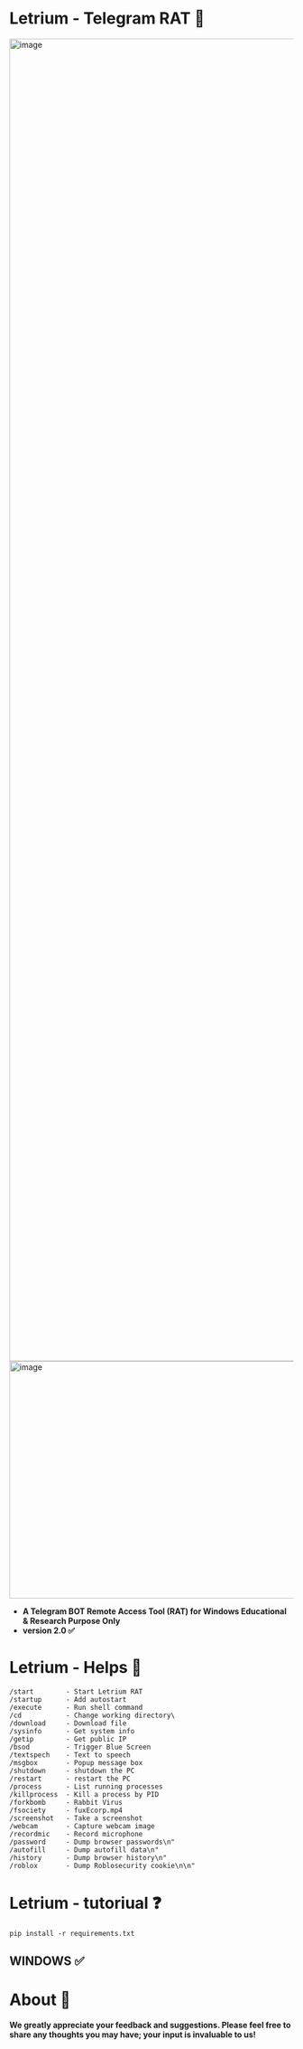 # Letrium - Telegram RAT 🔮
<img width="1080" height="2340" alt="image" src="https://github.com/user-attachments/assets/4e3c9a56-9c76-42e0-8507-3196ad2c120c" />
<img width="684" height="420" alt="image" src="https://github.com/user-attachments/assets/3d06b0f9-d58f-43c1-b7a2-d49598250e10" />

- **A Telegram BOT Remote Access Tool (RAT) for Windows
Educational & Research Purpose Only**
- **version 2.0 ✅**
# Letrium - Helps 🔮
```
/start        - Start Letrium RAT
/startup      - Add autostart 
/execute      - Run shell command
/cd           - Change working directory\
/download     - Download file
/sysinfo      - Get system info
/getip        - Get public IP
/bsod         - Trigger Blue Screen
/textspech    - Text to speech
/msgbox       - Popup message box
/shutdown     - shutdown the PC 
/restart      - restart the PC
/process      - List running processes
/killprocess  - Kill a process by PID
/forkbomb     - Rabbit Virus
/fsociety     - fuxEcorp.mp4
/screenshot   - Take a screenshot
/webcam       - Capture webcam image
/recordmic    - Record microphone
/password     - Dump browser passwords\n"
/autofill     - Dump autofill data\n"
/history      - Dump browser history\n"
/roblox       - Dump Roblosecurity cookie\n\n"
```

# Letrium - tutoriual ❓
```
pip install -r requirements.txt
```

## WINDOWS ✅

# About 🤑
**We greatly appreciate your feedback and suggestions. Please feel free to share any thoughts you may have; your input is invaluable to us!**




